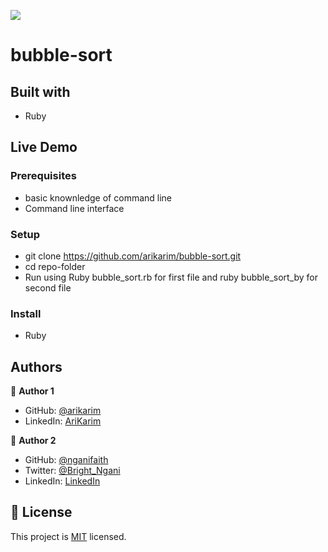 ![](https://img.shields.io/badge/Microverse-blueviolet)

# bubble-sort


## Built with

- Ruby

## Live Demo



### Prerequisites

- basic knownledge of command line
- Command line interface

### Setup

- git clone <https://github.com/arikarim/bubble-sort.git>
- cd repo-folder
- Run using Ruby bubble_sort.rb for first file and ruby bubble_sort_by for second file

### Install

- Ruby

## Authors

👤 **Author 1**

- GitHub: [@arikarim](https://github.com/arikarim)
- LinkedIn: [AriKarim](https://www.linkedin.com/in/ari-karim-523bb81b3)


👤 **Author 2**

- GitHub: [@nganifaith](https://github.com/nganifaith)
- Twitter: [@Bright_Ngani](https://twitter.com/bright_ngani)
- LinkedIn: [LinkedIn](https://www.linkedin.com/in/ngani-faith/)

 

## 📝 License

This project is [MIT](./LICENSE) licensed.
